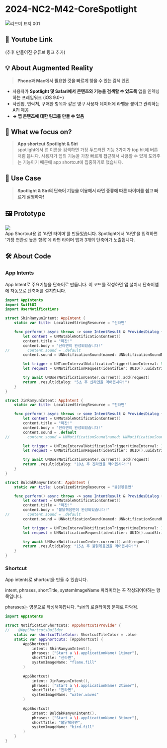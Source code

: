 # 2024-NC2-M42-CoreSpotlight
![리드미 표지 001](https://github.com/DeveloperAcademy-POSTECH/2024-NC2-M42-CoreSpotlight/assets/167423022/d7c63966-559c-46bd-a2ad-f6d609b52b39)

## 🎥 Youtube Link
(추후 만들어진 유튜브 링크 추가)

## 💡 About Augmented Reality
> **Phone과 Mac에서 필요한 것을 빠르게 찾을 수 있는 검색 엔진**<br/>

- 사용자가 **Spotlight 및 Safari에서** **콘텐츠와 기능을 검색할 수 있도록** 앱을 인덱싱하는 프레임워크 (iOS 9.0+)
- 사진첩, 연락처, 구매한 항목과 같은 영구 사용자 데이터에 라벨을 붙이고 관리하는 API 제공
- **→ 앱 콘텐츠에 대한 링크를 만들 수 있음**

## 🎯 What we focus on?
> **App shortcut Spotlight & Siri**<br/> 
spotlight에서 앱 이름을 검색하면 가장 두드러진 기능 3가지가 top hit에 버튼처럼 뜹니다. 사용자가 앱의 기능을 가장 빠르게 접근해서 사용할 수 있게 도와주는 기능이기 때문에 app shortcut에 집중하기로 했습니다.

## 💼 Use Case
> **Spotlight & Siri의 단축어 기능을 이용해서 라면 종류에 따른 타이머를 쉽고 빠르게 실행하자!** <br/> 

## 🖼️ Prototype
<img src="https://github.com/DeveloperAcademy-POSTECH/2024-NC2-M42-CoreSpotlight/assets/60493105/3565b831-d6fd-42cc-ab51-48ee6f00784f"></br>
App Shortcut용 앱 '라면 타이머'를 만들었습니다.
Spotlight에서 '라면'을 입력하면 '가장 연관성 높은 항목'에 라면 타이머 앱과 3개의 단축어가 노출됩니다.

## 🛠️ About Code
### App Intents

App Intent로 주요기능을 단축어로 만듭니다. 이 코드를 작성하면 앱 설치시 단축어앱에 자동으로 단축어를 설치합니다.

```swift
import AppIntents
import SwiftUI
import UserNotifications

struct ShinRamyunIntent: AppIntent {
    static var title: LocalizedStringResource = "신라면"

    func perform() async throws -> some IntentResult & ProvidesDialog {
        let content = UNMutableNotificationContent()
        content.title = "짜잔!"
        content.body = "신라면이 완성되었습니다!"
//        content.sound = .default
        content.sound = UNNotificationSound(named: UNNotificationSoundName("라면송.wav"))

        let trigger = UNTimeIntervalNotificationTrigger(timeInterval: 5, repeats: false)
        let request = UNNotificationRequest(identifier: UUID().uuidString, content: content, trigger: trigger)

        try await UNUserNotificationCenter.current().add(request)
        return .result(dialog: "5초 후 신라면을 먹어봅시다!")
    }
}

struct JinRamyunIntent: AppIntent {
    static var title: LocalizedStringResource = "진라면"

    func perform() async throws -> some IntentResult & ProvidesDialog {
        let content = UNMutableNotificationContent()
        content.title = "짜잔!"
        content.body = "진라면이 완성되었습니다!"
        content.sound = .default
//        content.sound = UNNotificationSound(named: UNNotificationSoundName("라면송.wav"))

        let trigger = UNTimeIntervalNotificationTrigger(timeInterval: 10, repeats: false)
        let request = UNNotificationRequest(identifier: UUID().uuidString, content: content, trigger: trigger)

        try await UNUserNotificationCenter.current().add(request)
        return .result(dialog: "10초 후 진라면을 먹어봅시다!")
    }
}

struct BuldakRamyunIntent: AppIntent {
    static var title: LocalizedStringResource = "불닭볶음면"

    func perform() async throws -> some IntentResult & ProvidesDialog {
        let content = UNMutableNotificationContent()
        content.title = "짜잔!"
        content.body = "불닭볶음면이 완성되었습니다!"
//        content.sound = .default
        content.sound = UNNotificationSound(named: UNNotificationSoundName("라면송.wav"))

        let trigger = UNTimeIntervalNotificationTrigger(timeInterval: 15, repeats: false)
        let request = UNNotificationRequest(identifier: UUID().uuidString, content: content, trigger: trigger)

        try await UNUserNotificationCenter.current().add(request)
        return .result(dialog: "15초 후 불닭볶음면을 먹어봅시다!")
    }
}
```

### Shortcut

App intents로 shortcut을 만들 수 있습니다. 

intent, phrases, shortTitle, systemImageName 파라미터는 꼭 작성되어야하는 항목입니다. 

pharases는 영문으로 작성해야합니다. *siri의 로컬라이징 문제로 파악됨.

```swift
import AppIntents

struct NotificationShortcuts: AppShortcutsProvider {
//    @AppShortcutsBuilder
    static var shortcutTileColor: ShortcutTileColor = .blue
    static var appShortcuts: [AppShortcut] {
        AppShortcut(
            intent: ShinRamyunIntent(),
            phrases: ["Start a \(.applicationName) 1timer"],
            shortTitle: "신라면",
            systemImageName: "flame.fill"
        )
        
        AppShortcut(
            intent: JinRamyunIntent(),
            phrases: ["Start a \(.applicationName) 2timer"],
            shortTitle: "진라면",
            systemImageName: "water.waves"
        )
        
        AppShortcut(
            intent: BuldakRamyunIntent(),
            phrases: ["Start a \(.applicationName) 3timer"],
            shortTitle: "불닭볶음면",
            systemImageName: "bird.fill"
        )
    }
}
```
